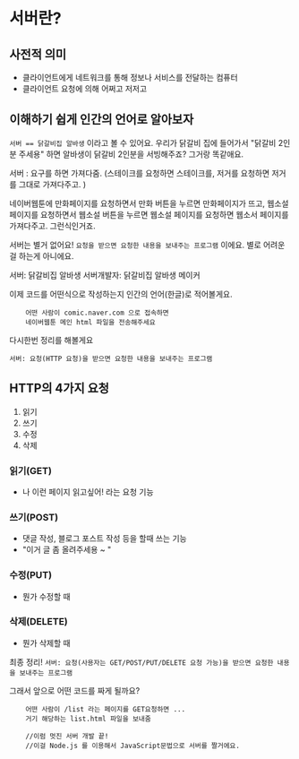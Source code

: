 # 서버란?

## 사전적 의미
- 클라이언트에게 네트워크를 통해 정보나 서비스를 전달하는 컴퓨터
- 클라이언트 요청에 의해 어쩌고 저저고

## 이해하기 쉽게 인간의 언어로 알아보자
`서버 == 닭갈비집 알바생` 이라고 볼 수  있어요. 우리가 닭갈비 집에 들어가서 "닭갈비 2인분 주세용" 하면 알바생이 닭갈비 2인분을 서빙해주죠? 그거랑 똑같애요.

서버 : 요구를 하면 가져다줌. (스테이크를 요청하면 스테이크를, 저거를 요청하면 저거를 그대로 가져다주고. )

네이버웹툰에 만화페이지를 요청하면서 만화 버튼을 누르면 만화페이지가 뜨고, 웹소설 페이지를 요청하면서 웹소설 버튼을 누르면 웹소설 페이지를 요청하면 웹소서 페이지를 가져다주고. 그런식인거죠.

서버는 별거 없어요! `요청을 받으면 요청한 내용을 보내주는 프로그램` 이에요. 별로 어려운걸 하는게 아니에요.

서버: 닭갈비집 알바생
서버개발자: 닭갈비집 알바생 메이커

이제 코드를 어떤식으로 작성하는지 인간의 언어(한글)로 적어볼게요.

```
    어떤 사람이 comic.naver.com 으로 접속하면
    네이버웹툰 메인 html 파일을 전송해주세요
```

다시한번 정리를 해볼게요

`서버: 요청(HTTP 요청)을 받으면 요청한 내용을 보내주는 프로그램`

## HTTP의 4가지 요청
1. 읽기
2. 쓰기
3. 수정
4. 삭제

### 읽기(GET)
- 나 이런 페이지 읽고싶어! 라는 요청 기능

### 쓰기(POST)
- 댓글 작성, 블로그 포스트 작성 등을 할때 쓰는 기능
- "이거 글 좀 올려주세용 ~ "

### 수정(PUT)
- 뭔가 수정할 때
### 삭제(DELETE)
- 뭔가 삭제할 때

최종 정리!
`서버: 요청(사용자는 GET/POST/PUT/DELETE 요청 가능)을 받으면 요청한 내용을 보내주는 프로그램`

그래서 앞으로 어떤 코드를 짜게 될까요?

```
    어떤 사람이 /list 라는 페이지를 GET요청하면 ...
    거기 해당하는 list.html 파일을 보내줌

    //이럼 멋진 서버 개발 끝!
    //이걸 Node.js 를 이용해서 JavaScript문법으로 서버를 짤거에요.
```
